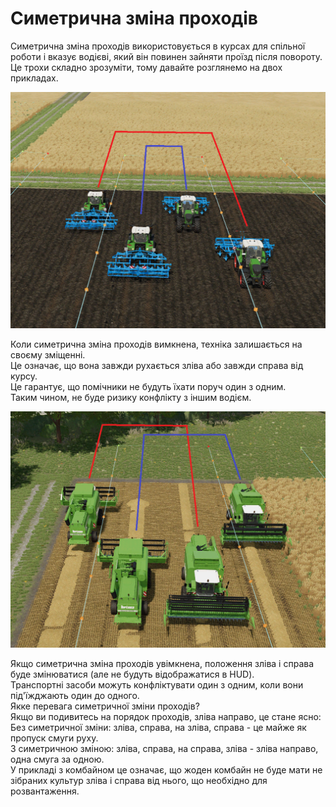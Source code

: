 # Симетрична зміна проходів

  
Симетрична зміна проходів використовується в курсах для спільної роботи і вказує водієві, який він повинен зайняти проїзд після повороту.  
Це трохи складно зрозуміти, тому давайте розглянемо на двох прикладах.  

![Image](../assets/images/regularchange_0_0_1020_765.png)

  
Коли симетрична зміна проходів вимкнена, техніка залишається на своєму зміщенні.  
Це означає, що вона завжди рухається зліва або завжди справа від курсу.  
Це гарантує, що помічники не будуть їхати поруч один з одним.  
Таким чином, не буде ризику конфлікту з іншим водієм.  

![Image](../assets/images/symetricchange_0_0_1020_765.png)

  
Якщо симетрична зміна проходів увімкнена, положення зліва і справа буде змінюватися (але не будуть відображатися в HUD).  
Транспортні засоби можуть конфліктувати один з одним, коли вони під'їжджають один до одного.  
Якке перевага симетричної зміни проходів?  
Якщо ви подивитесь на порядок проходів, зліва направо, це стане ясно:  
Без симетричної зміни: зліва, справа, на зліва, справа - це майже як пропуск смуги руху.  
З симетричною зміною: зліва, справа, на справа, зліва - зліва направо, одна смуга за одною.  
У прикладі з комбайном це означає, що жоден комбайн не буде мати не зібраних культур зліва і справа від нього, що необхідно для розвантаження.  

